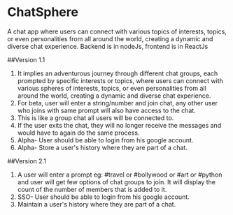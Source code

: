 # ChatSphere

A chat app where users can connect with various topics of interests, topics, or even personalities from all around the world, creating a dynamic and diverse chat experience. Backend is in nodeJs, frontend is in ReactJs

##Version 1.1

1. It implies an adventurous journey through different chat groups, each prompted by specific interests or topics, where users can connect with various spheres of interests, topics, or even personalities from all around the world, creating a dynamic and diverse chat experience.
2. For beta, user will enter a string/number and join chat, any other user who joins with same prompt will also have access to the chat.
3. This is like a group chat all users will be connected to.
4. If the user exits the chat, they will no longer receive the messages and would have to again do the same process.
5. Alpha- User should be able to login from his google account.
6. Alpha- Store a user's history where they are part of a chat.

##Version 2.1

1. A user will enter a prompt eg: #travel or #bollywood or #art or #python and user will get few options of chat groups to join. It will display the count of the number of members that is added to it.
2. SSO- User should be able to login from his google account.
3. Maintain a user's history where they are part of a chat.

